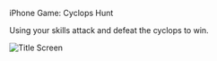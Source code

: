 iPhone Game: Cyclops Hunt

Using your skills attack and defeat the cyclops to win.

![Title Screen](https://goo.gl/photos/aDg9CwyXQLYyXM7j6?raw=true)
